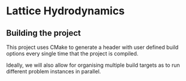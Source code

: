 # Lattice Hydrodynamics

## Building the project

This project uses CMake to generate a header with user defined build options every single time that the project is compiled.

Ideally, we will also allow for organising multiple build targets as to run different problem instances in parallel.

